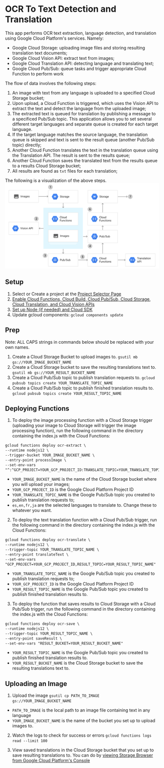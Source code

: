 # OCR To Text Detection and Translation

This app performs OCR text extraction, language detection, and translation using Google Cloud Platform's services. Namely:

- Google Cloud Storage: uploading image files and storing resulting translation text documents;
- Google Cloud Vision API: extract text from images;
- Google Cloud Translation API: detecting language and translating text;
- Google Cloud Pub/Sub: queue tasks and trigger appropriate Cloud Function to perform work

The flow of data involves the following steps:

1. An image with text from any language is uploaded to a specified Cloud Storage bucket;
2. Upon upload, a Cloud Function is triggered, which uses the Vision API to extract the text and detect the language from the uploaded image;
3. The extracted text is queued for translation by publishing a message to a specificed Pub/Sub topic. This application allows you to set several different target languages and separate queue is created for each target language.
4. If the target language matches the source language, the translation queue is skipped and text is sent to the result queue (another Pub/Sub topic) directly;
5. Another Cloud Function translates the text in the translation queue using the Translation API. The result is sent to the results queue;
6. Another Cloud Function saves the translated text from the results queue to a results Cloud Storage bucket;
7. All results are found as `txt` files for each translation;

The following is a visualization of the above steps.
![image](documentation/gcf-ocr.svg)

## Setup

1. Select or Create a project at the [Project Selector Page](https://console.cloud.google.com/projectselector2/home/dashboard)
2. [Enable Cloud Functions, Cloud Build, Cloud Pub/Sub, Cloud Storage, Cloud Translation, and Cloud Vision APIs](https://cloud.google.com/service-usage/docs/enable-disable)
3. [Set up Node (if needed) and Cloud SDK](https://cloud.google.com/nodejs/docs/setup)
4. Update gcloud components: `gcloud components update`

## Prep

Note: ALL CAPS strings in commands below should be replaced with your own names.

1. Create a Cloud Storage Bucket to upload images to.
   `gsutil mb gs://YOUR_IMAGE_BUCKET_NAME`
2. Create a Cloud Storage bucket to save the resulting translations text to.
   `gsutil mb gs://YOUR_RESULT_BUCKET_NAME`
3. Create a Cloud Pub/Sub topic to publish translation requests to.
   `gcloud pubsub topics create YOUR_TRANSLATE_TOPIC_NAME`
4. Create a Cloud Pub/Sub topic to publish finished translation results to.
   `gcloud pubsub topics create YOUR_RESULT_TOPIC_NAME`

## Deploying Functions

1. To deploy the image processing function with a Cloud Storage trigger (uploading your image to Cloud Storage will trigger the image processing function), run the following command in the directory containing the index.js with the Cloud Functions:

```
gcloud functions deploy ocr-extract \
--runtime nodejs12 \
--trigger-bucket YOUR_IMAGE_BUCKET_NAME \
--entry-point processImage \
--set-env-vars "^:^GCP_PROJECT=YOUR_GCP_PROJECT_ID:TRANSLATE_TOPIC=YOUR_TRANSLATE_TOPIC_NAME:TO_LANG=es,en,fr,ja"
```

- `YOUR_IMAGE_BUCKET_NAME` is the name of the Cloud Storage bucket where you will upload your images;
- `YOUR_GCP_PROJECT_ID` is the Google Cloud Platform Project ID
- `YOUR_TRANSLATE_TOPIC_NAME` is the Google Pub/Sub topic you created to publish translation requests to;
- `es,en,fr,ja` are the selected languages to translate to. Change these to whatever you want.

2. To deploy the text translation function with a Cloud Pub/Sub trigger, run the following command in the directory containing the index.js with the Cloud Functions:

```
gcloud functions deploy ocr-translate \
--runtime nodejs12 \
--trigger-topic YOUR_TRANSLATE_TOPIC_NAME \
--entry-point translateText \
--set-env-vars "GCP_PROJECT=YOUR_GCP_PROJECT_ID,RESULT_TOPIC=YOUR_RESULT_TOPIC_NAME"
```

- `YOUR_TRANSLATE_TOPIC_NAME` is the Google Pub/Sub topic you created to publish translation requests to;
- `YOUR_GCP_PROJECT_ID` is the Google Cloud Platform Project ID
- `YOUR_RESULT_TOPIC_NAME` is the Google Pub/Sub topic you created to publish finished translation results to.

3. To deploy the function that saves results to Cloud Storage with a Cloud Pub/Sub trigger, run the following command in the directory containing the index.js with the Cloud Functions:

```
gcloud functions deploy ocr-save \
--runtime nodejs12 \
--trigger-topic YOUR_RESULT_TOPIC_NAME \
--entry-point saveResult \
--set-env-vars "RESULT_BUCKET=YOUR_RESULT_BUCKET_NAME"
```

- `YOUR_RESULT_TOPIC_NAME` is the Google Pub/Sub topic you created to publish finished translation results to.
- `YOUR_RESULT_BUCKET_NAME` is the Cloud Storage bucket to save the resulting translations text to.

## Uploading an Image

1. Upload the image
   `gsutil cp PATH_TO_IMAGE gs://YOUR_IMAGE_BUCKET_NAME`

- `PATH_TO_IMAGE` is the local path to an image file containing text in any language
- `YOUR_IMAGE_BUCKET_NAME` is the name of the bucket you set up to upload images to.

2. Watch the logs to check for success or errors
   `gcloud functions logs read --limit 100`

3. View saved translations in the Cloud Storage bucket that you set up to save resulting translations to. You can do by [viewing Storage Browser from Google Cloud Platform's Console](https://console.cloud.google.com/storage/browser)

